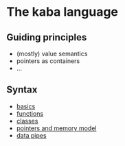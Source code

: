 # The kaba language

## Guiding principles

* (mostly) value semantics
* pointers as containers
* ...

## Syntax

* [basics](basics.md)
* [functions](functions.md)
* [classes](classes.md)
* [pointers and memory model](pointers.md)
* [data pipes](pipes.md)


